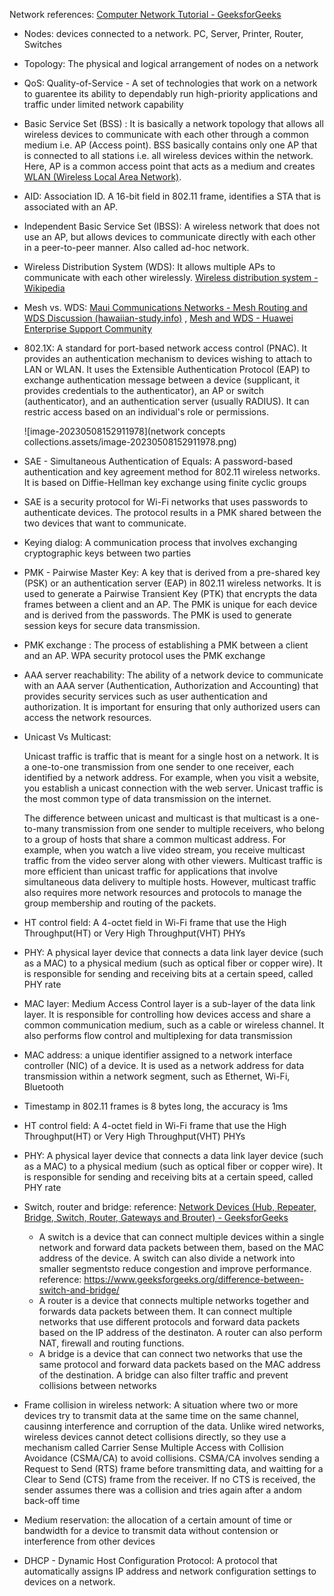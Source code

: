 Network references: [Computer Network Tutorial - GeeksforGeeks](https://www.geeksforgeeks.org/computer-network-tutorials/)

- Nodes: devices connected to a network. PC, Server, Printer, Router, Switches

- Topology: The physical and logical arrangement of nodes on a network

- QoS: Quality-of-Service - A set of technologies that work on a network to guarentee its ability to dependably run high-priority applications and traffic under limited network capability

- Basic Service Set (BSS) : It is basically a network topology that allows all wireless devices to communicate with each other through a common medium i.e. AP (Access point). BSS basically contains only one AP that is connected to all stations i.e. all wireless devices within the network. Here, AP is a common access point that acts as a medium and creates [WLAN (Wireless Local Area Network)](https://www.geeksforgeeks.org/wlan-full-form/). 

- AID: Association ID. A 16-bit field in 802.11 frame, identifies a STA that is associated with an AP.

- Independent Basic Service Set (IBSS): A wireless network that does not use an AP, but allows devices to communicate directly with each other in a peer-to-peer manner. Also called ad-hoc network.

- Wireless Distribution System (WDS): It allows multiple APs to communicate with each other wirelessly. [Wireless distribution system - Wikipedia](https://en.wikipedia.org/wiki/Wireless_distribution_system)

- Mesh vs. WDS: [Maui Communications Networks - Mesh Routing and WDS Discussion (hawaiian-study.info)](https://www.hawaiian-study.info/mesh-routing-and-wireless-distribution) , [Mesh and WDS - Huawei Enterprise Support Community](https://forum.huawei.com/enterprise/en/mesh-and-wds/thread/756215-861)

- 802.1X: A standard for port-based network access control (PNAC). It provides an authentication mechanism to devices wishing to attach to LAN or WLAN. It uses the Extensible Authentication Protocol (EAP) to exchange authentication message between a device (supplicant, it provides credentials to the authenticator), an AP or switch (authenticator), and an authentication server (usually RADIUS). It can restric access based on an individual's role or permissions.

  ![image-20230508152911978](network concepts collections.assets/image-20230508152911978.png)

- SAE - Simultaneous Authentication of Equals: A password-based authentication and key agreement method for 802.11 wireless networks. It is based on Diffie-Hellman key exchange using finite cyclic groups

- SAE is a security protocol for Wi-Fi networks that uses passwords to authenticate devices. The protocol results in a PMK shared between the two devices that want to communicate.

- Keying dialog: A communication process that involves exchanging cryptographic keys between two parties 

- PMK - Pairwise Master Key: A key that is derived from a pre-shared key (PSK) or an authentication server (EAP) in 802.11 wireless networks. It is used to generate a Pairwise Transient Key (PTK) that encrypts the data frames between a client and an AP.
  The PMK is unique for each device and is derived from the passwords. The PMK is used to generate session keys for secure data transmission.

- PMK exchange : The process of establishing a PMK between a client and an AP. WPA security protocol uses the PMK exchange

- AAA server reachability: The ability of a network device to communicate with an AAA server (Authentication, Authorization and Accounting) that provides security services such as user authentication and authorization. It is important for ensuring that only authorized users can access the network resources.

- Unicast Vs Multicast:

  Unicast traffic is traffic that is meant for a single host on a network. It is a one-to-one transmission from one sender to one receiver, each identified by a network address. For example, when you visit a website, you establish a unicast connection with the web server. Unicast traffic is the most common type of data transmission on the internet.

  The difference between unicast and multicast is that multicast is a one-to-many transmission from one sender to multiple receivers, who belong to a group of hosts that share a common multicast address. For example, when you watch a live video stream, you receive multicast traffic from the video server along with other viewers. Multicast traffic is more efficient than unicast traffic for applications that involve simultaneous data delivery to multiple hosts. However, multicast traffic also requires more network resources and protocols to manage the group membership and routing of the packets.

- HT control field: A 4-octet field in Wi-Fi frame that use the High Throughput(HT) or Very High Throughput(VHT) PHYs

- PHY: A physical layer device that connects a data link layer device (such as a MAC) to a physical medium (such as optical fiber or copper wire). It is responsible for sending and receiving bits at a certain speed, called PHY rate

- MAC layer: Medium Access Control layer is a sub-layer of the data link layer. It is responsible for controlling how devices access and share a common communication medium, such as a cable or wireless channel. It also performs flow control and multiplexing for data transmission

- MAC address: a unique identifier assigned to a network interface controller (NIC) of a device. It is used as a network address for data transmission within a network segment, such as Ethernet, Wi-Fi, Bluetooth

- Timestamp in 802.11 frames is 8 bytes long, the accuracy is 1ms

- HT control field: A 4-octet field in Wi-Fi frame that use the High Throughput(HT) or Very High Throughput(VHT) PHYs

- PHY: A physical layer device that connects a data link layer device (such as a MAC) to a physical medium (such as optical fiber or copper wire). It is responsible for sending and receiving bits at a certain speed, called PHY rate

- Switch, router and bridge: reference: [Network Devices (Hub, Repeater, Bridge, Switch, Router, Gateways and Brouter) - GeeksforGeeks](https://www.geeksforgeeks.org/network-devices-hub-repeater-bridge-switch-router-gateways/)

  - A switch is a device that can connect multiple devices within a single network and forward data packets between them, based on the MAC address of the device. A switch can also divide a network into smaller segmentsto reduce congestion and improve performance. reference: https://www.geeksforgeeks.org/difference-between-switch-and-bridge/
  - A router is a device that connects multiple networks together and forwards data packets between them. It can connect multiple networks that use different protocols and forward data packets based on the IP address of the destinaton. A router can also perform NAT, firewall and routing functions. 
  - A bridge is a device that can connect two networks that use the same protocol and forward data packets based on the MAC address of the destination. A bridge can also filter traffic and prevent collisions between networks

- Frame collision in wireless network: A situation where two or more devices try to transmit data at the same time on the same channel, causinng interference and corruption of the data. Unlike wired networks, wireless devices cannot detect collisions directly, so they use a mechanism called Carrier Sense Multiple Access with Collision Avoidance (CSMA/CA) to avoid collisions. CSMA/CA involves sending a Request to Send (RTS) frame before transmitting data, and waitting for a Clear to Send (CTS) frame from the receiver. If no CTS is received, the sender assumes there was a collision and tries again after a andom back-off time

- Medium reservation: the allocation of a certain amount of time or bandwidth for a device to transmit data without contension or interference from other devices

- DHCP - Dynamic Host Configuration Protocol: A protocol that automatically assigns IP address and network configuration settings to devices on a network.

